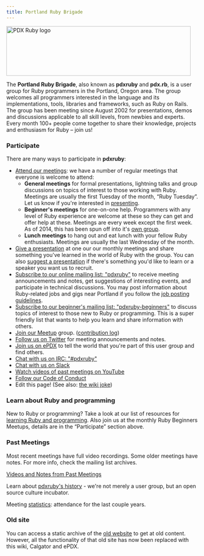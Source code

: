 ```yaml
---
title: Portland Ruby Brigade
---
```


<img src="/public/logo.gif" alt="PDX Ruby logo" width="484" height="130" class="center" />

The **Portland Ruby Brigade**, also known as **pdxruby** and **pdx.rb**,
is a user group for Ruby programmers in the Portland, Oregon area. The
group welcomes all programmers interested in the language and its
implementations, tools, libraries and frameworks, such as Ruby on Rails.
The group has been meeting since August 2002 for presentations, demos
and discussions applicable to all skill levels, from newbies and
experts. Every month 100+ people come together to share their knowledge,
projects and enthusiasm for Ruby – join us!

### Participate

There are many ways to participate in **pdxruby**:

-   [Attend our meetings](http://calagator.org/events/search?tag=pdxruby):
    we have a number of regular meetings that everyone is welcome to
    attend:
    -   **General meetings** for formal presentations, lightning talks
        and group discussions on topics of interest to those working
        with Ruby. Meetings are usually the first Tuesday of the month,
        “Ruby Tuesday”. Let us know if you're interested in
        [presenting](/present).
    -   **Beginner's meetings** for one-on-one help. Programmers with
        any level of Ruby experience are welcome at these so they can
        get and offer help at these. Meetings are every week except the
        first week. As of 2014, this has been spun off into it's [own group](http://hackandhelp.com/).
    -   **Lunch meetings** to hang out and eat lunch with your fellow
        Ruby enthusiasts. Meetings are usually the last Wednesday of the
        month.
-   [Give a presentation](/present) at one our our monthly
    meetings and share something you've learned in the world of Ruby
    with the group. You can also [suggest a presentation](/suggested-presentations) if
    there's something you'd like to learn or a speaker you want us to
    recruit.
-   [Subscribe to our online mailing list: "pdxruby"](http://groups.google.com/group/pdxruby)
    to receive meeting announcements and notes, get suggestions of
    interesting events, and participate in technical discussions. You
    may post information about Ruby-related jobs and gigs near Portland
    if you follow the [job posting guidelines](/job_guidelines "job guidelines").
-   [Subscribe to our beginner's mailing list: "pdxruby-beginners"](http://groups.google.com/group/pdxruby-beginners)
    to discuss topics of interest to those new to Ruby or programming.
    This is a super friendly list that wants to help you learn and share
    information with others.
-   [Join our Meetup](http://www.meetup.com/Portland-Ruby-Brigade/)
    group. ([contribution log](/contributions))
-   [Follow us on Twitter](http://twitter.com/#!/pdxruby)
    for meeting announcements and notes.
-   [Join us on ePDX](http://epdx.org/groups/pdxruby)
    to tell the world that you're part of this user group and find
    others.
-   [Chat with us on IRC: "\#pdxruby"](irc://irc.freenode.net/#pdxruby)
-   [Chat with us on Slack](https://pdxruby-slack.herokuapp.com/)
-   [Watch videos of past meetings on YouTube](https://www.youtube.com/channel/UCgEEluMvb1Fp3FExqh-YZmw)
-   [Follow our Code of Conduct](/codeofconduct)
-   Edit this page! (See also: [the wiki joke](/wikijoke))

### Learn about Ruby and programming

New to Ruby or programming? Take a look at our list of resources for
[learning Ruby and programming](/learn). Also join us at the
monthly Ruby Beginners Meetups, details are in the “Participate” section
above.

### Past Meetings

Most recent meetings have full video recordings. Some older meetings
have notes. For more info, check the mailing list archives.

[Videos and Notes from Past Meetings](/past-meetings)

Learn about [pdxruby's history](/history) - we're not merely a
user group, but an open source culture incubator.

Meeting [statistics](/statistics): attendance for the last
couple years.

### Old site

You can access a static archive of the [old website](http://pdxruby.org/old) to get at old
content. However, all the functionality of that old site has now been
replaced with this wiki, Calgator and ePDX.
